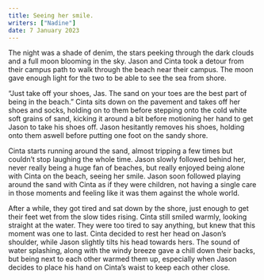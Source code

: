 ```yaml
---
title: Seeing her smile.
writers: ["Nadine"]
date: 7 January 2023
---
```


The night was a shade of denim, the stars peeking through the dark clouds and a full moon blooming in the sky. Jason and Cinta took a detour from their campus path to walk through the beach near their campus. The moon gave enough light for the two to be able to see the sea from shore.

“Just take off your shoes, Jas. The sand on your toes are the best part of being in the beach.” Cinta sits down on the pavement and takes off her shoes and socks, holding on to them before stepping onto the cold white soft grains of sand, kicking it around a bit before motioning her hand to get Jason to take his shoes off. Jason hesitantly removes his shoes, holding onto them aswell before putting one foot on the sandy shore. 

Cinta starts running around the sand, almost tripping a few times but couldn’t stop laughing the whole time. Jason slowly followed behind her, never really being a huge fan of beaches, but really enjoyed being alone with Cinta on the beach, seeing her smile. Jason soon followed playing around the sand with Cinta as if they were children, not having a single care in those moments and feeling like it was them against the whole world. 

After a while, they got tired and sat down by the shore, just enough to get their feet wet from the slow tides rising. Cinta still smiled warmly, looking straight at the water. They were too tired to say anything, but knew that this moment was one to last. Cinta decided to rest her head on Jason’s shoulder, while Jason slightly tilts his head towards hers. The sound of water splashing, along with the windy breeze gave a chill down their backs, but being next to each other warmed them up, especially when Jason decides to place his hand on Cinta’s waist to keep each other close.